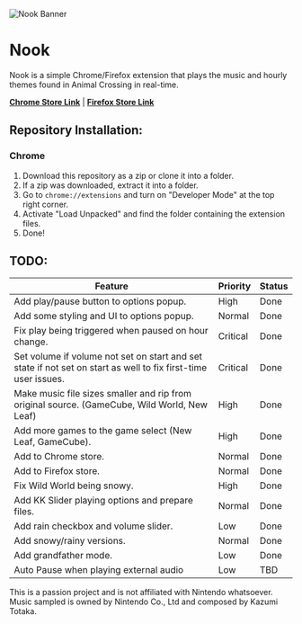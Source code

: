 ![Nook Banner](https://i.imgur.com/7FZCuXZ.jpg)
# Nook
Nook is a simple Chrome/Firefox extension that plays the music and hourly themes found in Animal Crossing in real-time. 

**[Chrome Store Link](https://chrome.google.com/webstore/detail/nook/gndfjlldkaonpbpdagdnpgobcbgcpdah)** | **[Firefox Store Link](https://addons.mozilla.org/en-US/firefox/addon/nook/)**

## Repository Installation:

### Chrome

1. Download this repository as a zip or clone it into a folder.
2. If a zip was downloaded, extract it into a folder.
3. Go to `chrome://extensions` and turn on "Developer Mode" at the top right corner.
4. Activate "Load Unpacked" and find the folder containing the extension files.
5. Done!

## TODO:
| Feature                                                                                                        | Priority | Status      |
|----------------------------------------------------------------------------------------------------------------|----------|-------------|
| Add play/pause button to options popup.                                                                        | High     | Done        |
| Add some styling and UI to options popup.                                                                      | Normal   | Done        |
| Fix play being triggered when paused on hour change.                                                           | Critical | Done        |
| Set volume if volume not set on start and set state if not set on start as well to fix first-time user issues. | Critical | Done        |
| Make music file sizes smaller and rip from original source. (GameCube, Wild World, New Leaf)                   | High     | Done        |
| Add more games to the game select (New Leaf, GameCube).                                                        | High     | Done        |
| Add to Chrome store.                                                                                           | Normal   | Done        |
| Add to Firefox store.                                                                                          | Normal   | Done        |
| Fix Wild World being snowy.                                                                                    | High     | Done        |
| Add KK Slider playing options and prepare files.                                                               | Normal   | Done        |
| Add rain checkbox and volume slider.                                                                           | Low      | Done        |
| Add snowy/rainy versions.                                                                                      | Normal   | Done        |
| Add grandfather mode.                                                                                          | Low      | Done        |
| Auto Pause when playing external audio                                                                         | Low      | TBD         |

This is a passion project and is not affiliated with Nintendo whatsoever.
Music sampled is owned by Nintendo Co., Ltd and composed by Kazumi Totaka.
